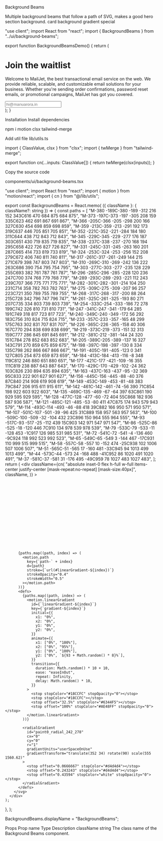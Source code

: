 Background Beams

Multiple background beams that follow a path of SVG, makes a good hero section background.
card
background
gradient
special

"use client";
import React from "react";
import { BackgroundBeams } from "../ui/background-beams";
 
export function BackgroundBeamsDemo() {
  return (
    <div className="h-[40rem] w-full rounded-md bg-neutral-950 relative flex flex-col items-center justify-center antialiased">
      <div className="max-w-2xl mx-auto p-4">
        <h1 className="relative z-10 text-lg md:text-7xl  bg-clip-text text-transparent bg-gradient-to-b from-neutral-200 to-neutral-600  text-center font-sans font-bold">
          Join the waitlist
        </h1>
        <p></p>
        <p className="text-neutral-500 max-w-lg mx-auto my-2 text-sm text-center relative z-10">
          Welcome to MailJet, the best transactional email service on the web.
          We provide reliable, scalable, and customizable email solutions for
          your business. Whether you&apos;re sending order confirmations,
          password reset emails, or promotional campaigns, MailJet has got you
          covered.
        </p>
        <input
          type="text"
          placeholder="hi@manuarora.in"
          className="rounded-lg border border-neutral-800 focus:ring-2 focus:ring-teal-500  w-full relative z-10 mt-4  bg-neutral-950 placeholder:text-neutral-700"
        />
      </div>
      <BackgroundBeams />
    </div>
  );
}

Installation
Install dependencies

npm i motion clsx tailwind-merge

Add util file
lib/utils.ts

import { ClassValue, clsx } from "clsx";
import { twMerge } from "tailwind-merge";
 
export function cn(...inputs: ClassValue[]) {
  return twMerge(clsx(inputs));
}

Copy the source code

components/ui/background-beams.tsx

"use client";
import React from "react";
import { motion } from "motion/react";
import { cn } from "@/lib/utils";
 
export const BackgroundBeams = React.memo(
  ({ className }: { className?: string }) => {
    const paths = [
      "M-380 -189C-380 -189 -312 216 152 343C616 470 684 875 684 875",
      "M-373 -197C-373 -197 -305 208 159 335C623 462 691 867 691 867",
      "M-366 -205C-366 -205 -298 200 166 327C630 454 698 859 698 859",
      "M-359 -213C-359 -213 -291 192 173 319C637 446 705 851 705 851",
      "M-352 -221C-352 -221 -284 184 180 311C644 438 712 843 712 843",
      "M-345 -229C-345 -229 -277 176 187 303C651 430 719 835 719 835",
      "M-338 -237C-338 -237 -270 168 194 295C658 422 726 827 726 827",
      "M-331 -245C-331 -245 -263 160 201 287C665 414 733 819 733 819",
      "M-324 -253C-324 -253 -256 152 208 279C672 406 740 811 740 811",
      "M-317 -261C-317 -261 -249 144 215 271C679 398 747 803 747 803",
      "M-310 -269C-310 -269 -242 136 222 263C686 390 754 795 754 795",
      "M-303 -277C-303 -277 -235 128 229 255C693 382 761 787 761 787",
      "M-296 -285C-296 -285 -228 120 236 247C700 374 768 779 768 779",
      "M-289 -293C-289 -293 -221 112 243 239C707 366 775 771 775 771",
      "M-282 -301C-282 -301 -214 104 250 231C714 358 782 763 782 763",
      "M-275 -309C-275 -309 -207 96 257 223C721 350 789 755 789 755",
      "M-268 -317C-268 -317 -200 88 264 215C728 342 796 747 796 747",
      "M-261 -325C-261 -325 -193 80 271 207C735 334 803 739 803 739",
      "M-254 -333C-254 -333 -186 72 278 199C742 326 810 731 810 731",
      "M-247 -341C-247 -341 -179 64 285 191C749 318 817 723 817 723",
      "M-240 -349C-240 -349 -172 56 292 183C756 310 824 715 824 715",
      "M-233 -357C-233 -357 -165 48 299 175C763 302 831 707 831 707",
      "M-226 -365C-226 -365 -158 40 306 167C770 294 838 699 838 699",
      "M-219 -373C-219 -373 -151 32 313 159C777 286 845 691 845 691",
      "M-212 -381C-212 -381 -144 24 320 151C784 278 852 683 852 683",
      "M-205 -389C-205 -389 -137 16 327 143C791 270 859 675 859 675",
      "M-198 -397C-198 -397 -130 8 334 135C798 262 866 667 866 667",
      "M-191 -405C-191 -405 -123 0 341 127C805 254 873 659 873 659",
      "M-184 -413C-184 -413 -116 -8 348 119C812 246 880 651 880 651",
      "M-177 -421C-177 -421 -109 -16 355 111C819 238 887 643 887 643",
      "M-170 -429C-170 -429 -102 -24 362 103C826 230 894 635 894 635",
      "M-163 -437C-163 -437 -95 -32 369 95C833 222 901 627 901 627",
      "M-156 -445C-156 -445 -88 -40 376 87C840 214 908 619 908 619",
      "M-149 -453C-149 -453 -81 -48 383 79C847 206 915 611 915 611",
      "M-142 -461C-142 -461 -74 -56 390 71C854 198 922 603 922 603",
      "M-135 -469C-135 -469 -67 -64 397 63C861 190 929 595 929 595",
      "M-128 -477C-128 -477 -60 -72 404 55C868 182 936 587 936 587",
      "M-121 -485C-121 -485 -53 -80 411 47C875 174 943 579 943 579",
      "M-114 -493C-114 -493 -46 -88 418 39C882 166 950 571 950 571",
      "M-107 -501C-107 -501 -39 -96 425 31C889 158 957 563 957 563",
      "M-100 -509C-100 -509 -32 -104 432 23C896 150 964 555 964 555",
      "M-93 -517C-93 -517 -25 -112 439 15C903 142 971 547 971 547",
      "M-86 -525C-86 -525 -18 -120 446 7C910 134 978 539 978 539",
      "M-79 -533C-79 -533 -11 -128 453 -1C917 126 985 531 985 531",
      "M-72 -541C-72 -541 -4 -136 460 -9C924 118 992 523 992 523",
      "M-65 -549C-65 -549 3 -144 467 -17C931 110 999 515 999 515",
      "M-58 -557C-58 -557 10 -152 474 -25C938 102 1006 507 1006 507",
      "M-51 -565C-51 -565 17 -160 481 -33C945 94 1013 499 1013 499",
      "M-44 -573C-44 -573 24 -168 488 -41C952 86 1020 491 1020 491",
      "M-37 -581C-37 -581 31 -176 495 -49C959 78 1027 483 1027 483",
    ];
    return (
      <div
        className={cn(
          "absolute inset-0 flex h-full w-full items-center justify-center [mask-repeat:no-repeat] [mask-size:40px]",
          className,
        )}
      >
        <svg
          className="pointer-events-none absolute z-0 h-full w-full"
          width="100%"
          height="100%"
          viewBox="0 0 696 316"
          fill="none"
          xmlns="http://www.w3.org/2000/svg"
        >
          <path
            d="M-380 -189C-380 -189 -312 216 152 343C616 470 684 875 684 875M-373 -197C-373 -197 -305 208 159 335C623 462 691 867 691 867M-366 -205C-366 -205 -298 200 166 327C630 454 698 859 698 859M-359 -213C-359 -213 -291 192 173 319C637 446 705 851 705 851M-352 -221C-352 -221 -284 184 180 311C644 438 712 843 712 843M-345 -229C-345 -229 -277 176 187 303C651 430 719 835 719 835M-338 -237C-338 -237 -270 168 194 295C658 422 726 827 726 827M-331 -245C-331 -245 -263 160 201 287C665 414 733 819 733 819M-324 -253C-324 -253 -256 152 208 279C672 406 740 811 740 811M-317 -261C-317 -261 -249 144 215 271C679 398 747 803 747 803M-310 -269C-310 -269 -242 136 222 263C686 390 754 795 754 795M-303 -277C-303 -277 -235 128 229 255C693 382 761 787 761 787M-296 -285C-296 -285 -228 120 236 247C700 374 768 779 768 779M-289 -293C-289 -293 -221 112 243 239C707 366 775 771 775 771M-282 -301C-282 -301 -214 104 250 231C714 358 782 763 782 763M-275 -309C-275 -309 -207 96 257 223C721 350 789 755 789 755M-268 -317C-268 -317 -200 88 264 215C728 342 796 747 796 747M-261 -325C-261 -325 -193 80 271 207C735 334 803 739 803 739M-254 -333C-254 -333 -186 72 278 199C742 326 810 731 810 731M-247 -341C-247 -341 -179 64 285 191C749 318 817 723 817 723M-240 -349C-240 -349 -172 56 292 183C756 310 824 715 824 715M-233 -357C-233 -357 -165 48 299 175C763 302 831 707 831 707M-226 -365C-226 -365 -158 40 306 167C770 294 838 699 838 699M-219 -373C-219 -373 -151 32 313 159C777 286 845 691 845 691M-212 -381C-212 -381 -144 24 320 151C784 278 852 683 852 683M-205 -389C-205 -389 -137 16 327 143C791 270 859 675 859 675M-198 -397C-198 -397 -130 8 334 135C798 262 866 667 866 667M-191 -405C-191 -405 -123 0 341 127C805 254 873 659 873 659M-184 -413C-184 -413 -116 -8 348 119C812 246 880 651 880 651M-177 -421C-177 -421 -109 -16 355 111C819 238 887 643 887 643M-170 -429C-170 -429 -102 -24 362 103C826 230 894 635 894 635M-163 -437C-163 -437 -95 -32 369 95C833 222 901 627 901 627M-156 -445C-156 -445 -88 -40 376 87C840 214 908 619 908 619M-149 -453C-149 -453 -81 -48 383 79C847 206 915 611 915 611M-142 -461C-142 -461 -74 -56 390 71C854 198 922 603 922 603M-135 -469C-135 -469 -67 -64 397 63C861 190 929 595 929 595M-128 -477C-128 -477 -60 -72 404 55C868 182 936 587 936 587M-121 -485C-121 -485 -53 -80 411 47C875 174 943 579 943 579M-114 -493C-114 -493 -46 -88 418 39C882 166 950 571 950 571M-107 -501C-107 -501 -39 -96 425 31C889 158 957 563 957 563M-100 -509C-100 -509 -32 -104 432 23C896 150 964 555 964 555M-93 -517C-93 -517 -25 -112 439 15C903 142 971 547 971 547M-86 -525C-86 -525 -18 -120 446 7C910 134 978 539 978 539M-79 -533C-79 -533 -11 -128 453 -1C917 126 985 531 985 531M-72 -541C-72 -541 -4 -136 460 -9C924 118 992 523 992 523M-65 -549C-65 -549 3 -144 467 -17C931 110 999 515 999 515M-58 -557C-58 -557 10 -152 474 -25C938 102 1006 507 1006 507M-51 -565C-51 -565 17 -160 481 -33C945 94 1013 499 1013 499M-44 -573C-44 -573 24 -168 488 -41C952 86 1020 491 1020 491M-37 -581C-37 -581 31 -176 495 -49C959 78 1027 483 1027 483M-30 -589C-30 -589 38 -184 502 -57C966 70 1034 475 1034 475M-23 -597C-23 -597 45 -192 509 -65C973 62 1041 467 1041 467M-16 -605C-16 -605 52 -200 516 -73C980 54 1048 459 1048 459M-9 -613C-9 -613 59 -208 523 -81C987 46 1055 451 1055 451M-2 -621C-2 -621 66 -216 530 -89C994 38 1062 443 1062 443M5 -629C5 -629 73 -224 537 -97C1001 30 1069 435 1069 435M12 -637C12 -637 80 -232 544 -105C1008 22 1076 427 1076 427M19 -645C19 -645 87 -240 551 -113C1015 14 1083 419 1083 419"
            stroke="url(#paint0_radial_242_278)"
            strokeOpacity="0.05"
            strokeWidth="0.5"
          ></path>
 
          {paths.map((path, index) => (
            <motion.path
              key={`path-` + index}
              d={path}
              stroke={`url(#linearGradient-${index})`}
              strokeOpacity="0.4"
              strokeWidth="0.5"
            ></motion.path>
          ))}
          <defs>
            {paths.map((path, index) => (
              <motion.linearGradient
                id={`linearGradient-${index}`}
                key={`gradient-${index}`}
                initial={{
                  x1: "0%",
                  x2: "0%",
                  y1: "0%",
                  y2: "0%",
                }}
                animate={{
                  x1: ["0%", "100%"],
                  x2: ["0%", "95%"],
                  y1: ["0%", "100%"],
                  y2: ["0%", `${93 + Math.random() * 8}%`],
                }}
                transition={{
                  duration: Math.random() * 10 + 10,
                  ease: "easeInOut",
                  repeat: Infinity,
                  delay: Math.random() * 10,
                }}
              >
                <stop stopColor="#18CCFC" stopOpacity="0"></stop>
                <stop stopColor="#18CCFC"></stop>
                <stop offset="32.5%" stopColor="#6344F5"></stop>
                <stop offset="100%" stopColor="#AE48FF" stopOpacity="0"></stop>
              </motion.linearGradient>
            ))}
 
            <radialGradient
              id="paint0_radial_242_278"
              cx="0"
              cy="0"
              r="1"
              gradientUnits="userSpaceOnUse"
              gradientTransform="translate(352 34) rotate(90) scale(555 1560.62)"
            >
              <stop offset="0.0666667" stopColor="#d4d4d4"></stop>
              <stop offset="0.243243" stopColor="#d4d4d4"></stop>
              <stop offset="0.43594" stopColor="white" stopOpacity="0"></stop>
            </radialGradient>
          </defs>
        </svg>
      </div>
    );
  },
);
 
BackgroundBeams.displayName = "BackgroundBeams";

Props
Prop name	Type	Description
className	string	The class name of the Background Beams component.